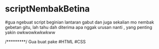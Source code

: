 # scriptNembakBetina
#gua ngebuat script beginian lantaran gabut dan juga sekalian mo nembak gebetan gitu, lah tahu dah 
diterima apa nggak urusan nanti , yang penting yakin owkwowkwkwkww 

/*********/
Gua buat pake 
#HTML 
#CSS 
